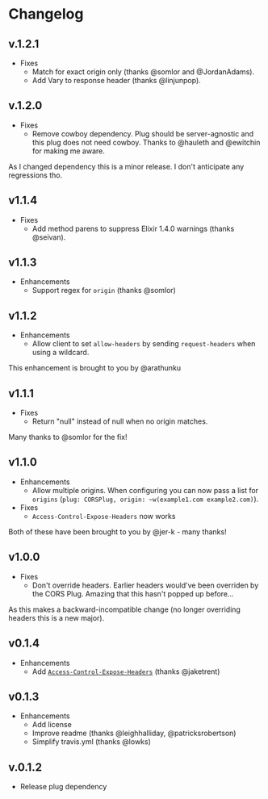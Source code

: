 # Changelog

## v.1.2.1

* Fixes
  * Match for exact origin only (thanks @somlor and @JordanAdams).
  * Add Vary to response header (thanks @linjunpop).

## v.1.2.0

* Fixes
  * Remove cowboy dependency. Plug should be server-agnostic and this plug does
    not need cowboy. Thanks to @hauleth and @ewitchin for making me aware.

As I changed dependency this is a minor release. I don't anticipate any
regressions tho.

## v1.1.4

* Fixes
  * Add method parens to suppress Elixir 1.4.0 warnings (thanks @seivan).

## v1.1.3

* Enhancements
  * Support regex for `origin` (thanks @somlor)

## v1.1.2

* Enhancements
  * Allow client to set `allow-headers` by sending `request-headers` when using
    a wildcard.

This enhancement is brought to you by @arathunku

## v1.1.1

* Fixes
  * Return "null" instead of null when no origin matches.

Many thanks to @somlor for the fix!

## v1.1.0

* Enhancements
  * Allow multiple origins. When configuring you can now pass a list for
`origins` (`plug: CORSPlug, origin: ~w(example1.com example2.com)`).
* Fixes
  * `Access-Control-Expose-Headers` now works

Both of these have been brought to you by @jer-k - many thanks!

## v1.0.0

* Fixes
  * Don't override headers. Earlier headers would've been overriden by the
    CORS Plug. Amazing that this hasn't popped up before...

As this makes a backward-incompatible change (no longer overriding headers
this is a new major).

## v0.1.4

* Enhancements
  * Add [`Access-Control-Expose-Headers`](https://developer.mozilla.org/en-US/docs/Web/HTTP/Access_control_CORS#Access-Control-Expose-Headers) (thanks @jaketrent)

## v0.1.3

* Enhancements
  * Add license
  * Improve readme (thanks @leighhalliday, @patricksrobertson)
  * Simplify travis.yml (thanks @lowks)

## v.0.1.2

* Release plug dependency
